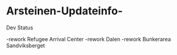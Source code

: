 # Arsteinen-Updateinfo-
Dev Status


-rework Refugee Arrival Center
-rework Dalen
-rework Bunkerarea Sandviksberget
